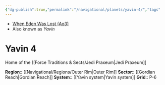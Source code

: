 ```yaml
---
{"dg-publish":true,"permalink":"/navigational/planets/yavin-4/","tags":["unfinished","outerrim","gordian","planet","map"],"noteIcon":"saber1"}
---
```


- [When Eden Was Lost (Ao3)](https://archiveofourown.org/works/19334440/chapters/45992584)
- Also known as *Yavin*
# Yavin 4

Home of the [[Force Traditions & Sects/Jedi Praxeum\|Jedi Praxeum]]

**Region**:: [[Navigational/Regions/Outer Rim\|Outer Rim]]
**Sector**:: [[Gordian Reach\|Gordian Reach]]
**System**:: [[Yavin system\|Yavin system]]
**Grid**:: P-6